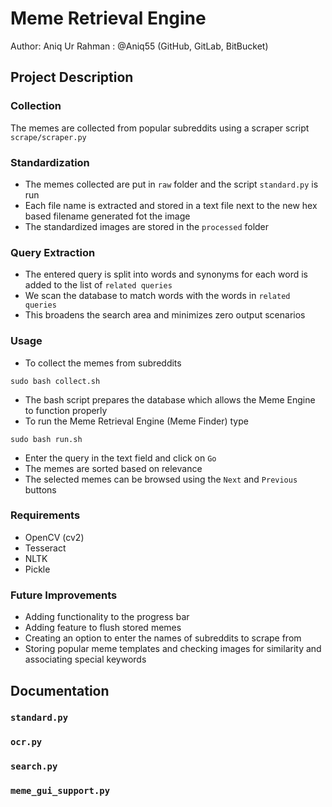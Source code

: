 # Meme Retrieval Engine
Author: Aniq Ur Rahman : @Aniq55 (GitHub, GitLab, BitBucket)

## Project Description
### Collection
The memes are collected from popular subreddits using a scraper script `scrape/scraper.py`

### Standardization
* The memes collected are put in `raw` folder and the script `standard.py` is run
* Each file name is extracted and stored in a text file next to the new hex based filename generated fot the image
* The standardized images are stored in the `processed` folder

### Query Extraction
* The entered query is split into words and synonyms for each word is added to the list of `related queries`
* We scan the database to match words with the words in `related queries` 
* This broadens the search area and minimizes zero output scenarios

### Usage
* To collect the memes from subreddits
```
sudo bash collect.sh
```
* The bash script prepares the database which allows the Meme Engine to function properly
*  To run the Meme Retrieval Engine (Meme Finder) type
```
sudo bash run.sh
```
* Enter the query in the text field and click on `Go`
* The memes are sorted based on relevance
* The selected memes can be browsed using the `Next` and `Previous` buttons

### Requirements
* OpenCV (cv2)
* Tesseract
* NLTK
* Pickle

### Future Improvements
* Adding functionality to the progress bar
* Adding feature to flush stored memes
* Creating an option to enter the names of subreddits to scrape from
* Storing popular meme templates and checking images for similarity and associating special keywords

## Documentation
### `standard.py`
### `ocr.py`
### `search.py`
### `meme_gui_support.py`